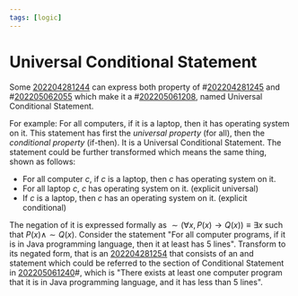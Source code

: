 ```yaml
---
tags: [logic]
---
```


# Universal Conditional Statement

Some [202204281244](202204281244.md) can express both property of #[202204281245](202204281245.md) and #[202205062055](202205062055.md) which make it a #[202205061208](202205061208.md), named Universal Conditional Statement.

For example: For all computers, if it is a laptop, then it has operating system
on it. This statement has first the *universal property* (for all), then the *conditional
property* (if-then). It is a Universal Conditional Statement. The statement could be
further transformed which means the same thing, shown as follows:
- For all computer $c$, if $c$ is a laptop, then $c$ has operating system on it.
- For all laptop $c$, $c$ has operating system on it. (explicit universal)
- If $c$ is a laptop, then $c$ has an operating system on it. (explicit
  conditional)

The negation of it is expressed formally as $\sim (\forall x, P(x) \rightarrow Q(x)) \equiv \exists x \text{ such that } P(x) \land \sim Q(x)$. Consider the statement "For all computer programs, if it is in Java programming language, then it at least has 5 lines". Transform to its negated form, that is an [202204281254](202204281254.md) that consists of an and statement which could be referred to the section of Conditional Statement in [202205061240](202205061240.md)#, which is "There exists at least one computer program that it is in Java programming language, and it has less than 5 lines".